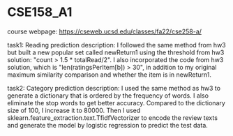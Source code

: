 # CSE158_A1

course webpage: https://cseweb.ucsd.edu/classes/fa22/cse258-a/

task1: Reading prediction
description: 
I followed the same method from hw3 but built a new popular set called newReturn1 using the threshold from hw3 solution: "count > 1.5 * totalRead/2". I also incorporated the code from hw3 solution, which is "len(ratingsPerItem[b]) > 30", in addition to my original maximum similarity comparison and whether the item is in newReturn1.

task2: Category prediction
description:
I used the same method as hw3 to generate a dictionary that is ordered by the frequency of words. I also eliminate the stop words to get better accuracy. Compared to the dictionary size of 100, I increase it to 80000. Then I used sklearn.feature_extraction.text.TfidfVectorizer to encode the review texts and generate the model by logistic regression to predict the test data.
